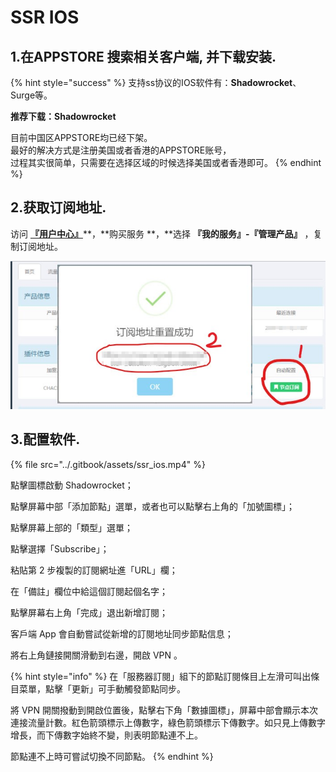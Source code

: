 # SSR IOS

## 1.在APPSTORE 搜索相关客户端, 并下载安装.

{% hint style="success" %}
支持ss协议的IOS软件有：**Shadowrocket**、Surge等。

**推荐下载：Shadowrocket**

目前中国区APPSTORE均已经下架。  
最好的解决方式是注册美国或者香港的APPSTORE账号，  
过程其实很简单，只需要在选择区域的时候选择美国或者香港即可。
{% endhint %}

## 2.获取订阅地址.

访问 [**『用户中心』**](https://ss.5mu.me/)**，**购买服务 **，**选择 **『我的服务』-『管理产品』** ，复制订阅地址。

![](../.gitbook/assets/subscribe.jpg)

## 3.配置软件.

{% file src="../.gitbook/assets/ssr\_ios.mp4" %}

點擊圖標啟動 Shadowrocket；

點擊屏幕中部「添加節點」選單，或者也可以點擊右上角的「加號圖標」；

點擊屏幕上部的「類型」選單；

點擊選擇「Subscribe」；

粘貼第 2 步複製的訂閱網址進「URL」欄；

在「備註」欄位中給這個訂閱起個名字；

點擊屏幕右上角「完成」退出新增訂閱；

客戶端 App 會自動嘗試從新增的訂閱地址同步節點信息；

將右上角鏈接開關滑動到右邊，開啟 VPN 。

{% hint style="info" %}
在「服務器訂閱」組下的節點訂閱條目上左滑可叫出條目菜單，點擊「更新」可手動觸發節點同步。

將 VPN 開關撥動到開啟位置後，點擊右下角「數據圖標」，屏幕中部會顯示本次連接流量計數。紅色箭頭標示上傳數字，綠色箭頭標示下傳數字。如只見上傳數字增長，而下傳數字始終不變，則表明節點連不上。

節點連不上時可嘗試切換不同節點。
{% endhint %}

